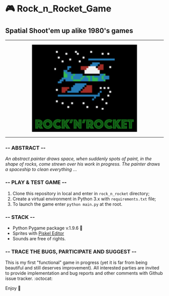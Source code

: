 # :video_game: Rock_n_Rocket_Game
## Spatial Shoot'em up alike 1980's games

-----------------------

<p align="center">
  <img src='rnr_rm.png'>
</p>

-----------------------

###  -- ABSTRACT --
*An abstract painter draws space, when suddenly spots of paint,
in the shape of rocks, come strewn over his work in progress.
The painter draws a spaceship to clean everything ...*

###  -- PLAY & TEST GAME --

1. Clone this repository in local and enter in `rock_n_rocket` directory;
2. Create a virtual environment in Python 3.x with `requirements.txt` file;
3. To launch the game enter `python main.py` at the root. 

### -- STACK --

- Python Pygame package v.1.9.6 :snake:
- Sprites with [Piskel Editor](https://www.piskelapp.com)
- Sounds are free of rights.

###  -- TRACE THE BUGS, PARTICIPATE AND SUGGEST --

This is my first "functional" game in progress (yet it is far from being beautiful and still deserves improvement). All interested parties are invited to provide implementation and bug reports and other comments with Github issue tracker. :octocat:

Enjoy :rocket:

